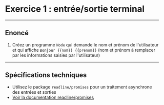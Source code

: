 # Exercice 1 : entrée/sortie terminal

---

## Enoncé

1. Créez un programme `Node` qui demande le nom et prénom de l'utilisateur et qui affiche `Bonjour {{nom}} {{prenom}}` (nom et prénom à remplacer par les informations saisies par l'utilisateur)

---

## Spécifications  techniques

- Utilisez le package `readline/promises` pour un traitement asynchrone des entrées et sorties
- [Voir la documentation readline/promises](https://nodejs.org/api/readline.html)